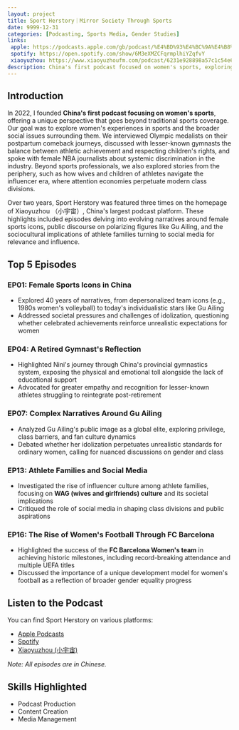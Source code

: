 ```yaml
---
layout: project
title: Sport Herstory｜Mirror Society Through Sports
date: 9999-12-31
categories: [Podcasting, Sports Media, Gender Studies]
links:
 apple: https://podcasts.apple.com/gb/podcast/%E4%BD%93%E4%BC%9A%E4%B8%80%E4%B8%8Bsport-herstory/id1616888796
 spotify: https://open.spotify.com/show/6M3eXMZCFqrmplhiYZqfvY
 xiaoyuzhou: https://www.xiaoyuzhoufm.com/podcast/6231e928898a57c1c54e67d5
description: China's first podcast focused on women's sports, exploring athlete experiences, societal issues, and the intersection of sports with gender equality.
---
```


## Introduction

In 2022, I founded **China's first podcast focusing on women's sports**, offering a unique perspective that goes beyond traditional sports coverage. Our goal was to explore women's experiences in sports and the broader social issues surrounding them. We interviewed Olympic medalists on their postpartum comeback journeys, discussed with lesser-known gymnasts the balance between athletic achievement and respecting children's rights, and spoke with female NBA journalists about systemic discrimination in the industry. Beyond sports professionals, we also explored stories from the periphery, such as how wives and children of athletes navigate the influencer era, where attention economies perpetuate modern class divisions.

Over two years, Sport Herstory was featured three times on the homepage of Xiaoyuzhou （小宇宙）, China's largest podcast platform. These highlights included episodes delving into evolving narratives around female sports icons, public discourse on polarizing figures like Gu Ailing, and the sociocultural implications of athlete families turning to social media for relevance and influence.

## Top 5 Episodes

### EP01: Female Sports Icons in China
- Explored 40 years of narratives, from depersonalized team icons (e.g., 1980s women's volleyball) to today's individualistic stars like Gu Ailing
- Addressed societal pressures and challenges of idolization, questioning whether celebrated achievements reinforce unrealistic expectations for women

### EP04: A Retired Gymnast's Reflection
- Highlighted Nini's journey through China's provincial gymnastics system, exposing the physical and emotional toll alongside the lack of educational support
- Advocated for greater empathy and recognition for lesser-known athletes struggling to reintegrate post-retirement

### EP07: Complex Narratives Around Gu Ailing
- Analyzed Gu Ailing's public image as a global elite, exploring privilege, class barriers, and fan culture dynamics
- Debated whether her idolization perpetuates unrealistic standards for ordinary women, calling for nuanced discussions on gender and class

### EP13: Athlete Families and Social Media
- Investigated the rise of influencer culture among athlete families, focusing on **WAG (wives and girlfriends) culture** and its societal implications
- Critiqued the role of social media in shaping class divisions and public aspirations

### EP16: The Rise of Women's Football Through FC Barcelona
- Highlighted the success of the **FC Barcelona Women's team** in achieving historic milestones, including record-breaking attendance and multiple UEFA titles
- Discussed the importance of a unique development model for women's football as a reflection of broader gender equality progress

## Listen to the Podcast

You can find Sport Herstory on various platforms:

- [Apple Podcasts](https://podcasts.apple.com/gb/podcast/%E4%BD%93%E4%BC%9A%E4%B8%80%E4%B8%8Bsport-herstory/id1616888796)
- [Spotify](https://open.spotify.com/show/6M3eXMZCFqrmplhiYZqfvY)
- [Xiaoyuzhou (小宇宙)](https://www.xiaoyuzhoufm.com/podcast/6231e928898a57c1c54e67d5)

*Note: All episodes are in Chinese.*


## Skills Highlighted

- Podcast Production
- Content Creation
- Media Management